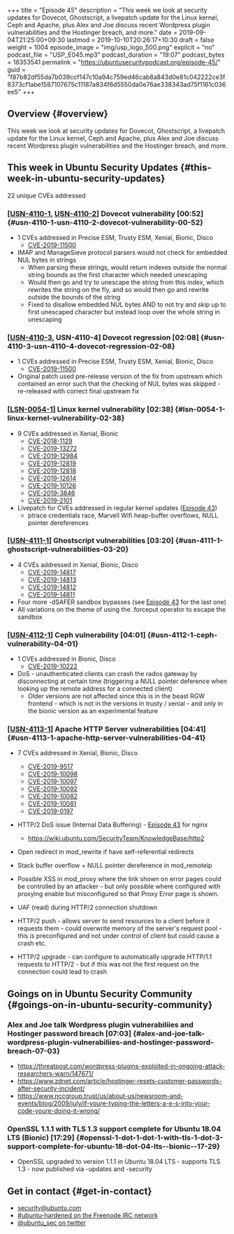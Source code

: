 +++
title = "Episode 45"
description = "This week we look at security updates for Dovecot, Ghostscript, a livepatch update for the Linux kernel, Ceph and Apache, plus Alex and Joe discuss recent Wordpress plugin vulnerabilities and the Hostinger breach, and more."
date = 2019-09-04T21:25:00+09:30
lastmod = 2019-10-10T20:26:17+10:30
draft = false
weight = 1004
episode_image = "img/usp_logo_500.png"
explicit = "no"
podcast_file = "USP_E045.mp3"
podcast_duration = "19:07"
podcast_bytes = 18353541
permalink = "https://ubuntusecuritypodcast.org/episode-45/"
guid = "f87b82df55da7b039ccf147c10a94c759ed46cab8a843d0e81c042222ce3f8373cf1abe1587107675c11187a834f6d5550da0e76ae338343ad75f1161c036ee5"
+++

## Overview {#overview}

This week we look at security updates for Dovecot, Ghostscript, a livepatch update for the Linux kernel, Ceph and Apache, plus Alex and Joe discuss recent Wordpress plugin vulnerabilities and the Hostinger breach, and more.


## This week in Ubuntu Security Updates {#this-week-in-ubuntu-security-updates}

22 unique CVEs addressed


### [[USN-4110-1](https://usn.ubuntu.com/4110-1/), [USN-4110-2](https://usn.ubuntu.com/4110-2/)] Dovecot vulnerability [00:52] {#usn-4110-1-usn-4110-2-dovecot-vulnerability-00-52}

-   1 CVEs addressed in Precise ESM, Trusty ESM, Xenial, Bionic, Disco
    -   [CVE-2019-11500](https://people.canonical.com/~ubuntu-security/cve/CVE-2019-11500)
-   IMAP and ManageSieve protocol parsers would not check for embedded NUL bytes in strings
    -   When parsing these strings, would return indexes outside the normal
        string bounds as the first character which needed unescaping
    -   Would then go and try to unescape the string from this index, which
        rewrites the string on the fly, and so would then go and rewrite
        outside the bounds of the string
    -   Fixed to disallow embedded NUL bytes AND to not try and skip up to
        first unescaped character but instead loop over the whole string in
        unescaping


### [[USN-4110-3](https://usn.ubuntu.com/4110-3/), USN-4110-4] Dovecot regression [02:08] {#usn-4110-3-usn-4110-4-dovecot-regression-02-08}

-   1 CVEs addressed in Precise ESM, Trusty ESM, Xenial, Bionic, Disco
    -   [CVE-2019-11500](https://people.canonical.com/~ubuntu-security/cve/CVE-2019-11500)
-   Original patch used pre-release version of the fix from upstream which
    contained an error such that the checking of NUL bytes was skipped -
    re-released with correct final upstream fix


### [[LSN-0054-1](https://lists.ubuntu.com/archives/ubuntu-security-announce/2019-August/005085.html)] Linux kernel vulnerability [02:38] {#lsn-0054-1-linux-kernel-vulnerability-02-38}

-   9 CVEs addressed in Xenial, Bionic
    -   [CVE-2018-1129](https://people.canonical.com/~ubuntu-security/cve/CVE-2018-1129)
    -   [CVE-2019-13272](https://people.canonical.com/~ubuntu-security/cve/CVE-2019-13272)
    -   [CVE-2019-12984](https://people.canonical.com/~ubuntu-security/cve/CVE-2019-12984)
    -   [CVE-2019-12819](https://people.canonical.com/~ubuntu-security/cve/CVE-2019-12819)
    -   [CVE-2019-12818](https://people.canonical.com/~ubuntu-security/cve/CVE-2019-12818)
    -   [CVE-2019-12614](https://people.canonical.com/~ubuntu-security/cve/CVE-2019-12614)
    -   [CVE-2019-10126](https://people.canonical.com/~ubuntu-security/cve/CVE-2019-10126)
    -   [CVE-2019-3846](https://people.canonical.com/~ubuntu-security/cve/CVE-2019-3846)
    -   [CVE-2019-2101](https://people.canonical.com/~ubuntu-security/cve/CVE-2019-2101)
-   Livepatch for CVEs addressed in regular kernel updates ([Episode 43](https://ubuntusecuritypodcast.org/episode-43/))
    -   ptrace credentials race, Marvell Wifi heap-buffer overflows, NULL
        pointer dereferences


### [[USN-4111-1](https://usn.ubuntu.com/4111-1/)] Ghostscript vulnerabilities [03:20] {#usn-4111-1-ghostscript-vulnerabilities-03-20}

-   4 CVEs addressed in Xenial, Bionic, Disco
    -   [CVE-2019-14817](https://people.canonical.com/~ubuntu-security/cve/CVE-2019-14817)
    -   [CVE-2019-14813](https://people.canonical.com/~ubuntu-security/cve/CVE-2019-14813)
    -   [CVE-2019-14812](https://people.canonical.com/~ubuntu-security/cve/CVE-2019-14812)
    -   [CVE-2019-14811](https://people.canonical.com/~ubuntu-security/cve/CVE-2019-14811)
-   Four more -dSAFER sandbox bypasses (see [Episode 43](https://ubuntusecuritypodcast.org/episode-43/) for the last one)
-   All variations on the theme of using the .forceput operator to escape the
    sandbox


### [[USN-4112-1](https://usn.ubuntu.com/4112-1/)] Ceph vulnerability [04:01] {#usn-4112-1-ceph-vulnerability-04-01}

-   1 CVEs addressed in Bionic, Disco
    -   [CVE-2019-10222](https://people.canonical.com/~ubuntu-security/cve/CVE-2019-10222)
-   DoS - unauthenticated clients can crash the rados gateway by
    disconnecting at certain time (triggering a NULL pointer deference when
    looking up the remote address for a connected client)
    -   Older versions are not affected since this is in the beast RGW
        frontend - which is not in the versions in trusty / xenial - and only
        in the bionic version as an experimental feature


### [[USN-4113-1](https://usn.ubuntu.com/4113-1/)] Apache HTTP Server vulnerabilities [04:41] {#usn-4113-1-apache-http-server-vulnerabilities-04-41}

-   7 CVEs addressed in Xenial, Bionic, Disco
    -   [CVE-2019-9517](https://people.canonical.com/~ubuntu-security/cve/CVE-2019-9517)
    -   [CVE-2019-10098](https://people.canonical.com/~ubuntu-security/cve/CVE-2019-10098)
    -   [CVE-2019-10097](https://people.canonical.com/~ubuntu-security/cve/CVE-2019-10097)
    -   [CVE-2019-10092](https://people.canonical.com/~ubuntu-security/cve/CVE-2019-10092)
    -   [CVE-2019-10082](https://people.canonical.com/~ubuntu-security/cve/CVE-2019-10082)
    -   [CVE-2019-10081](https://people.canonical.com/~ubuntu-security/cve/CVE-2019-10081)
    -   [CVE-2019-0197](https://people.canonical.com/~ubuntu-security/cve/CVE-2019-0197)

-   HTTP/2 DoS issue (Internal Data Buffering) - [Episode 43](https://ubuntusecuritypodcast.org/episode-43/) for nginx
    -   <https://wiki.ubuntu.com/SecurityTeam/KnowledgeBase/http2>
-   Open redirect in mod\_rewrite if have self-referential redirects
-   Stack buffer overflow + NULL pointer dereference in mod\_remoteip
-   Possible XSS in mod\_proxy where the link shown on error pages could be
    controlled by an attacker - but only possible where configured with
    proxying enable but misconfigured so that Proxy Error page is shown.
-   UAF (read) during HTTP/2 connection shutdown
-   HTTP/2 push - allows server to send resources to a client before it
    requests them - could overwrite memory of the server's request pool -
    this is preconfigured and not under control of client but could cause a
    crash etc.
-   HTTP/2 upgrade - can configure to automatically upgrade HTTP/1.1 requests
    to HTTP/2 - but if this was not the first request on the connection could
    lead to crash


## Goings on in Ubuntu Security Community {#goings-on-in-ubuntu-security-community}


### Alex and Joe talk Wordpress plugin vulnerabiliies and Hostinger password breach [07:03] {#alex-and-joe-talk-wordpress-plugin-vulnerabiliies-and-hostinger-password-breach-07-03}

-   <https://threatpost.com/wordpress-plugins-exploited-in-ongoing-attack-researchers-warn/147671/>
-   <https://www.zdnet.com/article/hostinger-resets-customer-passwords-after-security-incident/>
-   <https://www.nccgroup.trust/us/about-us/newsroom-and-events/blog/2009/july/if-youre-typing-the-letters-a-e-s-into-your-code-youre-doing-it-wrong/>


### OpenSSL 1.1.1 with TLS 1.3 support complete for Ubuntu 18.04 LTS (Bionic) [17:29] {#openssl-1-dot-1-dot-1-with-tls-1-dot-3-support-complete-for-ubuntu-18-dot-04-lts--bionic--17-29}

-   OpenSSL upgraded to version 1.1.1 in Ubuntu 18.04 LTS - supports TLS
    1.3 - now published via -updates and -security


## Get in contact {#get-in-contact}

-   [security@ubuntu.com](mailto:security@ubuntu.com)
-   [#ubuntu-hardened on the Freenode IRC network](http://webchat.freenode.net/#ubuntu-hardened)
-   [@ubuntu\_sec on twitter](https://twitter.com/ubuntu%5Fsec)